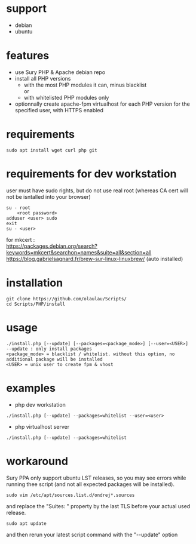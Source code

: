 # support
- debian
- ubuntu


# features
- use Sury PHP & Apache debian repo  
- install all PHP versions  
    - with the most PHP modules it can, minus blacklist  
    or  
    - with whitelisted PHP modules only
- optionnally create apache-fpm virtualhost for each PHP version for the specified user, with HTTPS enabled  
  
  
# requirements
```
sudo apt install wget curl php git
```


# requirements for dev workstation
user must have sudo rights, but do not use real root (whereas CA cert will not be isntalled into your browser)
```
su - root
    <root password>
adduser <user> sudo
exit
su - <user>
```

for mkcert :  
https://packages.debian.org/search?keywords=mkcert&searchon=names&suite=all&section=all  
https://blog.gabrielsagnard.fr/brew-sur-linux-linuxbrew/ (auto installed)

  
# installation
```
git clone https://github.com/olaulau/Scripts/
cd Scripts/PHP/install
```
  
  
# usage
```
./install.php [--update] [--packages=<package_mode>] [--user=<USER>]
--update : only install packages
<package_mode> = blacklist / whitelist. without this option, no additional package will be installed
<USER> = unix user to create fpm & vhost
```


# examples
- php dev workstation
```
./install.php [--update] --packages=whitelist --user=<user>
```
- php virtualhost server
```
./install.php [--update] --packages=whitelist
```

# workaround
Sury PPA only support ubuntu LST releases, so you may see errors while running thee script (and not all expected packages will be installed).
```
sudo vim /etc/apt/sources.list.d/ondrej*.sources
```
and replace the "Suites: " property by the last TLS before your actual used release.
```
sudo apt update
```
and then rerun your latest script command with the "--update" option
